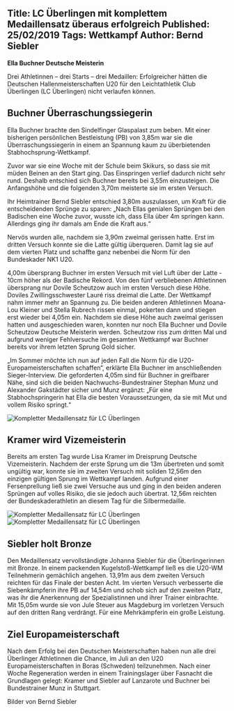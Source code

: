 Title: LC Überlingen mit komplettem Medaillensatz überaus erfolgreich
Published: 25/02/2019
Tags: Wettkampf
Author: Bernd Siebler
---

__Ella Buchner Deutsche Meisterin__

Drei Athletinnen – drei Starts – drei Medaillen: Erfolgreicher hätten die Deutschen Hallenmeisterschaften U20 für den Leichtathletik Club Überlingen (LC Überlingen) nicht verlaufen können.

## Buchner Überraschungssiegerin

Ella Buchner brachte den Sindelfinger Glaspalast zum beben. Mit einer bisherigen persönlichen Bestleistung (PB) von 3,85m war sie die Überraschungssiegerin in einem an Spannung kaum zu überbietenden Stabhochsprung-Wettkampf.

Zuvor war sie eine Woche mit der Schule beim Skikurs, so dass sie mit müden Beinen an den Start ging. Das Einspringen verlief dadurch nicht sehr rund. Deshalb entschied sich Buchner bereits bei 3,55m einzusteigen. Die Anfangshöhe und die folgenden 3,70m meisterte sie im ersten Versuch.

Ihr Heimtrainer Bernd Siebler entschied 3,80m auszulassen, um Kraft für die entscheidenden Sprünge zu sparen: „Nach Ellas genialen Sprüngen bei den Badischen eine Woche zuvor, wusste ich, dass Ella über 4m springen kann. Allerdings ging ihr damals am Ende die Kraft aus.“

Nervös wurden alle, nachdem sie 3,90m zweimal gerissen hatte. Erst im dritten Versuch konnte sie die Latte gültig überqueren. Damit lag sie auf dem vierten Platz und schaffte ganz nebenbei die Norm für den Bundeskader NK1 U20.

4,00m übersprang Buchner im ersten Versuch mit viel Luft über der Latte - 10cm höher als der Badische Rekord. Von den fünf verbliebenen Athletinnen übersprang nur Dovile Scheutzow auch im ersten Versuch diese Höhe. Doviles Zwillingsschwester Lauré riss dreimal die Latte. Der Wettkampf nahm immer mehr an Spannung zu. Die beiden anderen Athletinnen Moana-Lou Kleiner und Stella Rubrech rissen einmal, pokerten dann und stiegen erst wieder bei 4,05m ein. Nachdem sie diese Höhe auch zweimal gerissen hatten und ausgeschieden waren, konnten nur noch Ella Buchner und Dovile Scheutzow Deutsche Meisterin werden. Scheutzow riss zum dritten Mal und aufgrund weniger Fehlversuche im gesamten Wettkampf war Buchner bereits vor ihrem letzten Sprung Gold sicher.

„Im Sommer möchte ich nun auf jeden Fall die Norm für die U20-Europameisterschaften schaffen“, erklärte Ella Buchner im anschließenden Sieger-Interview. Die geforderten 4,05m sind für Buchner in greifbarer Nähe, sind sich die beiden Nachwuchs-Bundestrainer Stephan Munz und Alexander Gakstädter sicher und Munz ergänzt: „Für eine Stabhochspringerin hat Ella die besten Voraussetzungen, da sie mit Mut und vollem Risiko springt.“

![Kompletter Medaillensatz für LC Überlingen](/blog/assets/2019/2019-02-25-medaillensatz-01.jpg)

## Kramer wird Vizemeisterin

Bereits am ersten Tag wurde Lisa Kramer im Dreisprung Deutsche Vizemeisterin. Nachdem der erste Sprung um die 13m übertreten und somit ungültig war, konnte sie im zweiten Versuch mit soliden 12,56m den einzigen gültigen Sprung im Wettkampf landen. Aufgrund einer Fersenprellung ließ sie zwei Versuche aus und ging in den beiden anderen Sprüngen auf volles Risiko, die sie jedoch auch übertrat. 12,56m reichten der Bundeskaderathletin an diesem Tag für die Silbermedaille.

![Kompletter Medaillensatz für LC Überlingen](/blog/assets/2019/2019-02-25-medaillensatz-02.jpg)
![Kompletter Medaillensatz für LC Überlingen](/blog/assets/2019/2019-02-25-medaillensatz-03.jpg)

## Siebler holt Bronze

Den Medaillensatz vervollständigte Johanna Siebler für die Überlingerinnen mit Bronze. In einem packenden Kugelstoß-Wettkampf ließ es die U20-WM Teilnehmerin gemächlich angehen. 13,91m aus dem zweiten Versuch reichten für das Finale der besten Acht. Im vierten Versuch verbesserte die Siebenkämpferin ihre PB auf 14,54m und schob sich auf den zweiten Platz, was ihr die Anerkennung der Spezialistinnen und ihrer Trainer einbrachte. Mit 15,05m wurde sie von Jule Steuer aus Magdeburg im vorletzen Versuch auf den dritten Rang verdrängt. Für eine Mehrkämpferin ein große Leistung.

## Ziel Europameisterschaft

Nach dem Erfolg bei den Deutschen Meisterschaften haben nun alle drei Überlinger Athletinnen die Chance, im Juli an den U20 Europameisterschaften in Boras (Schweden) teilzunehmen. Nach einer Woche Regeneration werden in einem Trainingslager über Fasnacht die Grundlagen gelegt: Kramer und Siebler auf Lanzarote und Buchner bei Bundestrainer Munz in Stuttgart.

Bilder von Bernd Siebler